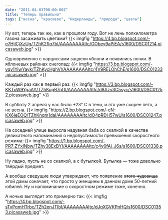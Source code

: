 ```yaml
---
date: "2011-04-03T00:00:00Z"
title: "Теперь правильно"
tags: ["весна", "красивое", "Нидерланды", "природа", "цветы"]
---
```


Ну вот, теперь так же, как в прошлом году. Вот не лень полкилометра газона засаживать цветами?
{{< imgfig "https://4.bp.blogspot.com/-e7HjlCjXzUg/TZhK2fIq7bI/AAAAAAAAItc/GObey9aPiEA/s1600/DSC01214.picasaweb.jpg" >}}

<!--more-->

Одновременно с нарциссами зацвели яблони и появились почки. В яблоневых районах снегопад:
{{< imgfig "https://3.bp.blogspot.com/-vqv1YiwYayk/TZhKycHghVI/AAAAAAAAItc/4V9RELOhChE/s1600/DSC01233.picasaweb.jpg" >}}

Каждый раз как в первый раз:
{{< imgfig "https://3.bp.blogspot.com/-KKTxW9YgaAY/TZhKugB7qDI/AAAAAAAAItc/d8Azv3C5syc/s1600/DSC01252.picasaweb.jpg" >}}

В субботу 2 апреля у нас было +23° C в тени, и это уже скорее лето, а не весна.
{{< imgfig "https://2.bp.blogspot.com/-cN-KX6IeEOQ/TZhKnqm1daI/AAAAAAAAItc/dO4pRDH57wU/s1600/DSC01247.picasaweb.jpg" >}}

На соседней улице выросла надувная баба со скалкой в качестве деликатного напоминания о недопустимости превышения скоростного режима:
{{< imgfig "https://1.bp.blogspot.com/-PR7_ZYxINbw/TZhy38ExBYI/AAAAAAAAItc/c4y0fAi_J6s/s1600/DSC01338.picasaweb.jpg" >}}

Ну ладно, пусть не со скалкой, а с бутылкой. Бутылка — тоже довольно твёрдый предмет.

А вообще сведущие люди утверждают, что появление ~~этого чудовища~~ этой дамы означает, что просто у женщины в данном доме 50-летний юбилей. Ну и напоминание о скоростном режиме тоже, конечно.

А ночью выглядит это примерно так:
{{< imgfig "https://4.bp.blogspot.com/-sTvPqmHTrbc/TZh2enJTIbI/AAAAAAAAItc/dJqXGVKPnHQ/s1600/DSC01353.picasaweb.jpg" >}}
